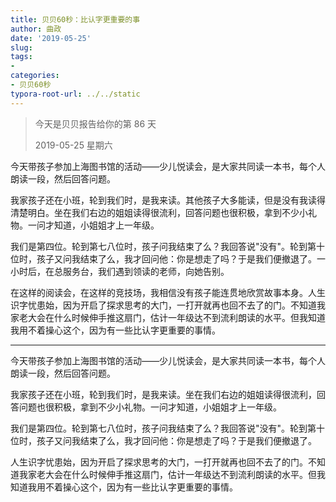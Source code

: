 ```yaml
---
title: 贝贝60秒：比认字更重要的事
author: 曲政
date: '2019-05-25'
slug: 
tags:
- 
categories:
- 贝贝60秒
typora-root-url: ../../static
---
```


>   今天是贝贝报告给你的第 86 天 
>
>   2019-05-25 星期六

今天带孩子参加上海图书馆的活动——少儿悦读会，是大家共同读一本书，每个人朗读一段，然后回答问题。

我家孩子还在小班，轮到我们时，是我来读。其他孩子大多能读，但是没有我读得清楚明白。坐在我们右边的姐姐读得很流利，回答问题也很积极，拿到不少小礼物。一问才知道，小姐姐才上一年级。

我们是第四位。轮到第七八位时，孩子问我结束了么？我回答说"没有"。轮到第十位时，孩子又问我结束了么，我才回问他：你是想走了吗？于是我们便撤退了。一小时后，在总服务台，我们遇到领读的老师，向她告别。

在这样的阅读会，在这样的竞技场，我相信没有孩子能连贯地欣赏故事本身。人生识字忧患始，因为开启了探求思考的大门，一打开就再也回不去了的门。不知道我家老大会在什么时候伸手推这扇门，估计一年级达不到流利朗读的水平。但我知道我用不着操心这个，因为有一些比认字更重要的事情。

------

今天带孩子参加上海图书馆的活动——少儿悦读会，是大家共同读一本书，每个人朗读一段，然后回答问题。

我家孩子还在小班，轮到我们时，是我来读。坐在我们右边的姐姐读得很流利，回答问题也很积极，拿到不少小礼物。一问才知道，小姐姐才上一年级。

我们是第四位。轮到第七八位时，孩子问我结束了么？我回答说"没有"。轮到第十位时，孩子又问我结束了么，我才回问他：你是想走了吗？于是我们便撤退了。

人生识字忧患始，因为开启了探求思考的大门，一打开就再也回不去了的门。不知道我家老大会在什么时候伸手推这扇门，估计一年级达不到流利朗读的水平。但我知道我用不着操心这个，因为有一些比认字更重要的事情。